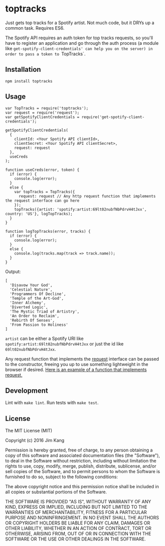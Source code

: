 toptracks
==================

Just gets top tracks for a Spotify artist. Not much code, but it DRYs up a common task. Requires ES6.

The Spotify API requires an auth token for top tracks requests, so you'll have to register an application and go through the auth process (a module like `get-spotify-client-credentials' can help you on the server) in order to pass a token to `TopTracks`.

Installation
------------

    npm install toptracks

Usage
-----

    var TopTracks = require('toptracks');
    var request = require('request');
    var getSpotifyClientCredentials = require('get-spotify-client-credentials');

    getSpotifyClientCredentials(
      {
        clientId: <Your Spotify API clientId>,
        clientSecret: <Your Spotify API clientSecret>,
        request: request
      },
      useCreds
    );

    function useCreds(error, token) {
      if (error) {
        console.log(error);
      }
      else {
        var topTracks = TopTracks({
          request: request // Any http request function that implements the request interface can go here
        });
        topTracks({artist: 'spotify:artist:69lt02nubfNbPdrvH4tJxx', country: 'US'}, logTopTracks);
      }
    }

    function logTopTracks(error, tracks) {
      if (error) {
        console.log(error);
      }
      else {
        console.log(tracks.map(track => track.name));
      }
    }

Output:

    [
      'Disavow Your God',
      'Celestial Nature',
      'Programmers Of Decline',
      'Temple of the Art-God',
      'Inner Alchemy',
      'Diverted Logic',
      'The Mystic Triad of Artistry',
      'An Order to Reclaim',
      'Rebirth Of Senses',
      'From Passion to Holiness'
    ]

`artist` can be either a Spotify URI like `spotify:artist:69lt02nubfNbPdrvH4tJxx` or just the id like `69lt02nubfNbPdrvH4tJxx`.

Any request function that implements the [request](https://github.com/request/request) interface can be passed to the constructor, freeing you up to use something lightweight in the browser if desired. [Here is an example of a function that implements request.](https://github.com/jimkang/spotify-resolve#plug-in-your-own-request-library)

Development
-----

Lint with `make lint`.
Run tests with `make test`.

License
-------

The MIT License (MIT)

Copyright (c) 2016 Jim Kang

Permission is hereby granted, free of charge, to any person obtaining a copy
of this software and associated documentation files (the "Software"), to deal
in the Software without restriction, including without limitation the rights
to use, copy, modify, merge, publish, distribute, sublicense, and/or sell
copies of the Software, and to permit persons to whom the Software is
furnished to do so, subject to the following conditions:

The above copyright notice and this permission notice shall be included in
all copies or substantial portions of the Software.

THE SOFTWARE IS PROVIDED "AS IS", WITHOUT WARRANTY OF ANY KIND, EXPRESS OR
IMPLIED, INCLUDING BUT NOT LIMITED TO THE WARRANTIES OF MERCHANTABILITY,
FITNESS FOR A PARTICULAR PURPOSE AND NONINFRINGEMENT. IN NO EVENT SHALL THE
AUTHORS OR COPYRIGHT HOLDERS BE LIABLE FOR ANY CLAIM, DAMAGES OR OTHER
LIABILITY, WHETHER IN AN ACTION OF CONTRACT, TORT OR OTHERWISE, ARISING FROM,
OUT OF OR IN CONNECTION WITH THE SOFTWARE OR THE USE OR OTHER DEALINGS IN
THE SOFTWARE.
